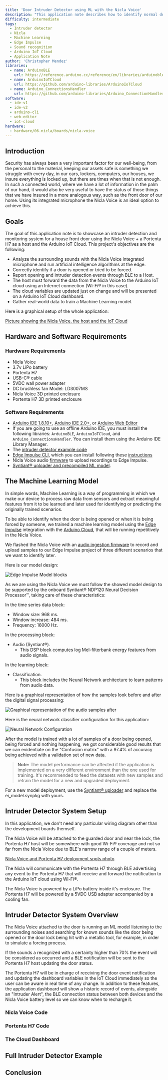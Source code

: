 ```yaml
---
title: 'Door Intruder Detector using ML with the Nicla Voice'
description: "This application note describes how to identify normal door opening vs a forced attempt, looking for intruders by analyzing surroundings sounds using Machine Learning with Edge Impulse and the Nicla Voice to then be monitored with a Dashboard on the Arduino IoT Cloud."
difficulty: intermediate
tags:
  - Intruder detector
  - Nicla
  - Machine Learning
  - Edge Impulse
  - Sound recognition
  - Arduino IoT Cloud
  - Application Note
author: 'Christopher Mendez'
libraries:
  - name: ArduinoBLE
    url: https://reference.arduino.cc/reference/en/libraries/arduinoble/
  - name: ArduinoIoTCloud
    url: https://github.com/arduino-libraries/ArduinoIoTCloud
  - name: Arduino_ConnectionsHandler
    url: https://github.com/arduino-libraries/Arduino_ConnectionHandler
software:
  - ide-v1
  - ide-v2
  - arduino-cli
  - web-editor
  - iot-cloud
hardware:
  - hardware/06.nicla/boards/nicla-voice
---
```


## Introduction

Security has always been a very important factor for our well-being, from the personal to the material, keeping our assets safe is something we struggle with every day, in our cars, lockers, computers, our houses, we insure everything is locked up, but there are times when that is not enough. In such a connected world, where we have a lot of information in the palm of our hand, it would also be very useful to have the status of those things that we have insured in a more analogous way, such as the front door of our home. Using its integrated microphone the Nicla Voice is an ideal option to achieve this.

## Goals

The goal of this application note is to showcase an intruder detection and monitoring system for a house front door using the Nicla Voice + a Portenta H7 as a host and the Arduino IoT Cloud. This project's objectives are the following:

- Analyze the surrounding sounds with the Nicla Voice integrated microphone and run artificial intelligence algorithms at the edge.
- Correctly identify if a door is opened or tried to be forced.
- Report opening and intruder detection events through BLE to a Host.
- The host must forward the data from the Nicla Voice to the Arduino IoT cloud using an Internet connection (Wi-Fi® in this case).
- The cloud variables are updated just on change and will be presented on a Arduino IoT Cloud dashboard.
- Gather real-world data to train a Machine Learning model.

Here is a graphical setup of the whole application:

[Picture showing the Nicla Voice, the host and the IoT Cloud]()

## Hardware and Software Requirements

### Hardware Requirements
- Nicla Voice
- 3.7v LiPo battery
- Portenta H7
- USB-C® cable
- 5VDC wall power adapter
- DC brushless fan Model: LD3007MS
- Nicla Voice 3D printed enclosure
- Portenta H7 3D printed enclosure

### Software Requirements
- [Arduino IDE 1.8.10+](https://www.arduino.cc/en/software), [Arduino IDE 2.0+](https://www.arduino.cc/en/software), or [Arduino Web Editor](https://create.arduino.cc/editor)
- If you are going to use an offline Arduino IDE, you must install the following libraries: `ArduinoBLE`, `ArduinoIoTCloud`, and `Arduino_ConnectionsHandler`. You can install them using the Arduino IDE Library Manager.
- The [intruder detector example code](assets/intruder-detector-sketch.zip)
- [Edge Impulse CLI](https://docs.edgeimpulse.com/docs/edge-impulse-cli/cli-overview), which you can install following these [instructions](https://docs.edgeimpulse.com/docs/edge-impulse-cli/cli-installation)
- Nicla Voice audio [firmware](https://cdn.edgeimpulse.com/firmware/arduino-nicla-voice-firmware.zip) to upload recordings to Edge Impulse.
- [Syntiant® uploader and precompiled ML model](assets/intruder-detector-ml-model.zip).

## The Machine Learning Model

In simple words, Machine Learning is a way of programming in which we make our device to process raw data from sensors and extract meaningful features from it to be learned and later used for identifying or predicting the originally trained scenarios.

To be able to identify when the door is being opened or when it is being forced by someone, we trained a machine learning model using the [Edge Impulse](https://www.edgeimpulse.com/) integration with the [Arduino Cloud](https://cloud.arduino.cc/), that will be running repetitively in the Nicla Voice.

We flashed the Nicla Voice with an [audio ingestion firmware](https://cdn.edgeimpulse.com/firmware/arduino-nicla-voice-firmware.zip) to record and upload samples to our Edge Impulse project of three different scenarios that we want to identify later. 

Here is our model design:

![Edge Impulse Model blocks](assets/model_design.png)

As we are using the Nicla Voice we must follow the showed model design to be supported by the onboard Syntiant® NDP120 Neural Decision Processor™, taking care of these characteristics:

In the time series data block:

- Window size: 968 ms.
- Window increase: 484 ms.
- Frequency: 16000 Hz.

In the processing block:

- Audio (Syntiant®).
    - This DSP block computes log Mel-filterbank energy features from audio signals.

In the learning block:

- Classification.
    - This block includes the Neural Network architecture to learn patterns from audio data. 


Here is a graphical representation of how the samples look before and after the digital signal processing:

![Graphical representation of the audio samples after](assets/samples_dsp.png)

Here is the neural network classifier configuration for this application:

![Neural Network Configuration](assets/nn_setup_white.png)

After the model is trained with a lot of samples of a door being opened, being forced and nothing happening, we got considerable good results that we can evidentiate on the "Confusion matrix" with a 97.4% of accuracy being achieved with a validation set of new data.

> **Note:** The model performance can be affected if the application is implemented on a very different environment than the one used for training. It's recommended to feed the datasets with new samples and retrain the model for a new and upgraded deployment. 

For a new model deployment, use the [Syntiant® uploader](assets/Syntiant_Uploader.zip) and replace the ei_model.synpkg with yours.

## Intruder Detector System Setup

In this application, we don't need any particular wiring diagram other than the development boards themself. 

The Nicla Voice will be attached to the guarded door and near the lock, the Portenta H7 host will be somewhere with good Wi-Fi® coverage and not so far from the Nicla Voice due to BLE's narrow range of a couple of meters.

[Nicla Voice and Portenta H7 deployment spots photo]()

The Nicla will communicate with the Portenta H7 through BLE advertising any event to the Portenta H7 that will receive and forward the notification to the Arduino IoT cloud using Wi-Fi®.

The Nicla Voice is powered by a LiPo battery inside it's enclosure. The Portenta H7 will be powered by a 5VDC USB adapter accompanied by a cooling fan.

## Intruder Detector System Overview

The Nicla Voice attached to the door is running an ML model listening to the surrounding noises and searching for known sounds like the door being opened or the door lock being hit with a metallic tool, for example, in order to simulate a forcing process.

If the sounds a recognized with a certainty higher than 70% the event will be considered as occurred and a BLE notification will be sent to the Portenta H7 host updating the door status.

The Portenta H7 will be in charge of receiving the door event notification and updating the dashboard variables in the IoT Cloud immediately so the user can be aware in real time of any change. In addition to these features, the application dashboard will show a historic record of events, alongside an "Intruder Alert", the BLE connection status between both devices and the Nicla Voice battery level so we can know when to recharge it.

### Nicla Voice Code

### Portenta H7 Code

### The Cloud Dashboard

## Full Intruder Detector Example

## Conclusion